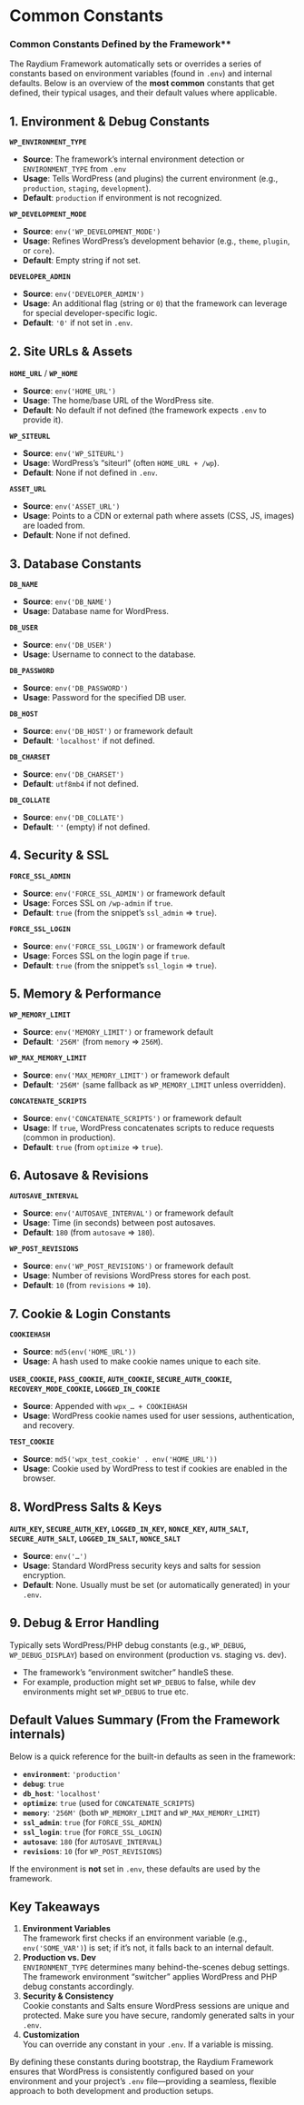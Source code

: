 # Common Constants

### Common Constants Defined by the Framework**

The Raydium Framework automatically sets or overrides a series of constants based on environment variables (found in `.env`) and internal defaults. Below is an overview of the **most common** constants that get defined, their typical usages, and their default values where applicable.

## **1. Environment & Debug Constants**

**`WP_ENVIRONMENT_TYPE`**  
- **Source**: The framework’s internal environment detection or `ENVIRONMENT_TYPE` from `.env`  
- **Usage**: Tells WordPress (and plugins) the current environment (e.g., `production`, `staging`, `development`).  
- **Default**: `production` if environment is not recognized.

**`WP_DEVELOPMENT_MODE`**  
- **Source**: `env('WP_DEVELOPMENT_MODE')`  
- **Usage**: Refines WordPress’s development behavior (e.g., `theme`, `plugin`, or `core`).  
- **Default**: Empty string if not set.

**`DEVELOPER_ADMIN`**  
- **Source**: `env('DEVELOPER_ADMIN')`  
- **Usage**: An additional flag (string or `0`) that the framework can leverage for special developer-specific logic.  
- **Default**: `'0'` if not set in `.env`.


## **2. Site URLs & Assets**

**`HOME_URL`** / **`WP_HOME`**  
- **Source**: `env('HOME_URL')`  
- **Usage**: The home/base URL of the WordPress site.  
- **Default**: No default if not defined (the framework expects `.env` to provide it).

**`WP_SITEURL`**  
- **Source**: `env('WP_SITEURL')`  
- **Usage**: WordPress’s “siteurl” (often `HOME_URL + /wp`).  
- **Default**: None if not defined in `.env`.

**`ASSET_URL`**  
- **Source**: `env('ASSET_URL')`  
- **Usage**: Points to a CDN or external path where assets (CSS, JS, images) are loaded from.  
- **Default**: None if not defined.


## **3. Database Constants**

**`DB_NAME`**  
- **Source**: `env('DB_NAME')`  
- **Usage**: Database name for WordPress.  

**`DB_USER`**  
- **Source**: `env('DB_USER')`  
- **Usage**: Username to connect to the database.  

**`DB_PASSWORD`**  
- **Source**: `env('DB_PASSWORD')`  
- **Usage**: Password for the specified DB user.  

**`DB_HOST`**  
- **Source**: `env('DB_HOST')` or framework default  
- **Default**: `'localhost'` if not defined.  

**`DB_CHARSET`**  
- **Source**: `env('DB_CHARSET')`  
- **Default**: `utf8mb4` if not defined.  

**`DB_COLLATE`**  
- **Source**: `env('DB_COLLATE')`  
- **Default**: `''` (empty) if not defined.

## **4. Security & SSL**

**`FORCE_SSL_ADMIN`**  
- **Source**: `env('FORCE_SSL_ADMIN')` or framework default  
- **Usage**: Forces SSL on `/wp-admin` if `true`.  
- **Default**: `true` (from the snippet’s `ssl_admin` => `true`).

**`FORCE_SSL_LOGIN`**  
- **Source**: `env('FORCE_SSL_LOGIN')` or framework default  
- **Usage**: Forces SSL on the login page if `true`.  
- **Default**: `true` (from the snippet’s `ssl_login` => `true`).

## **5. Memory & Performance**

**`WP_MEMORY_LIMIT`**  
- **Source**: `env('MEMORY_LIMIT')` or framework default  
- **Default**: `'256M'` (from `memory` => `256M`).

**`WP_MAX_MEMORY_LIMIT`**  
- **Source**: `env('MAX_MEMORY_LIMIT')` or framework default  
- **Default**: `'256M'` (same fallback as `WP_MEMORY_LIMIT` unless overridden).

**`CONCATENATE_SCRIPTS`**  
- **Source**: `env('CONCATENATE_SCRIPTS')` or framework default  
- **Usage**: If `true`, WordPress concatenates scripts to reduce requests (common in production).  
- **Default**: `true` (from `optimize` => `true`).


## **6. Autosave & Revisions**

**`AUTOSAVE_INTERVAL`**  
- **Source**: `env('AUTOSAVE_INTERVAL')` or framework default  
- **Usage**: Time (in seconds) between post autosaves.  
- **Default**: `180` (from `autosave` => `180`).

**`WP_POST_REVISIONS`**  
- **Source**: `env('WP_POST_REVISIONS')` or framework default  
- **Usage**: Number of revisions WordPress stores for each post.  
- **Default**: `10` (from `revisions` => `10`).


## **7. Cookie & Login Constants**

**`COOKIEHASH`**  
- **Source**: `md5(env('HOME_URL'))`  
- **Usage**: A hash used to make cookie names unique to each site.  

**`USER_COOKIE`, `PASS_COOKIE`, `AUTH_COOKIE`, `SECURE_AUTH_COOKIE`, `RECOVERY_MODE_COOKIE`, `LOGGED_IN_COOKIE`**  
- **Source**: Appended with `wpx_… + COOKIEHASH`  
- **Usage**: WordPress cookie names used for user sessions, authentication, and recovery.  

**`TEST_COOKIE`**  
- **Source**: `md5('wpx_test_cookie' . env('HOME_URL'))`  
- **Usage**: Cookie used by WordPress to test if cookies are enabled in the browser.


## **8. WordPress Salts & Keys**

**`AUTH_KEY`, `SECURE_AUTH_KEY`, `LOGGED_IN_KEY`, `NONCE_KEY`, `AUTH_SALT`, `SECURE_AUTH_SALT`, `LOGGED_IN_SALT`, `NONCE_SALT`**  
- **Source**: `env('…')`  
- **Usage**: Standard WordPress security keys and salts for session encryption.  
- **Default**: None. Usually must be set (or automatically generated) in your `.env`.


## **9. Debug & Error Handling**

Typically sets WordPress/PHP debug constants (e.g., `WP_DEBUG`, `WP_DEBUG_DISPLAY`) based on environment (production vs. staging vs. dev).  

- The framework’s “environment switcher” handleS these.  
- For example, production might set `WP_DEBUG` to false, while dev environments might set `WP_DEBUG` to true etc.

## **Default Values Summary (From the Framework internals)**

Below is a quick reference for the built-in defaults as seen in the framework:

- **`environment`**: `'production'`  
- **`debug`**: `true`  
- **`db_host`**: `'localhost'`  
- **`optimize`**: `true` (used for `CONCATENATE_SCRIPTS`)  
- **`memory`**: `'256M'` (both `WP_MEMORY_LIMIT` and `WP_MAX_MEMORY_LIMIT`)  
- **`ssl_admin`**: `true` (for `FORCE_SSL_ADMIN`)  
- **`ssl_login`**: `true` (for `FORCE_SSL_LOGIN`)  
- **`autosave`**: `180` (for `AUTOSAVE_INTERVAL`)  
- **`revisions`**: `10` (for `WP_POST_REVISIONS`)

If the environment is **not** set in `.env`, these defaults are used by the framework.

## **Key Takeaways**

1. **Environment Variables**  
   The framework first checks if an environment variable (e.g., `env('SOME_VAR')`) is set; if it’s not, it falls back to an internal default.  
2. **Production vs. Dev**  
   `ENVIRONMENT_TYPE` determines many behind-the-scenes debug settings. The framework environment “switcher” applies WordPress and PHP debug constants accordingly.  
3. **Security & Consistency**  
   Cookie constants and Salts ensure WordPress sessions are unique and protected. Make sure you have secure, randomly generated salts in your `.env`.  
4. **Customization**  
   You can override any constant in your `.env`. If a variable is missing.  

By defining these constants during bootstrap, the Raydium Framework ensures that WordPress is consistently configured based on your environment and your project’s `.env` file—providing a seamless, flexible approach to both development and production setups.
